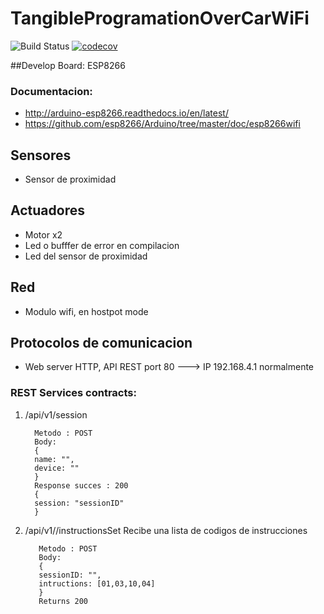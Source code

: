 # TangibleProgramationOverCarWiFi

![Build Status](https://travis-ci.org/ecvargase/CarWiFi.svg?branch=master)
[![codecov](https://codecov.io/gh/ecvargase/CarWiFi/branch/master/graph/badge.svg)](https://codecov.io/gh/ecvargase/CarWiFi)

##Develop Board: ESP8266
### Documentacion: 
 - http://arduino-esp8266.readthedocs.io/en/latest/
 - https://github.com/esp8266/Arduino/tree/master/doc/esp8266wifi
 
## Sensores
-  Sensor de proximidad
## Actuadores
- Motor x2
- Led o bufffer de error en compilacion
- Led del sensor de proximidad

## Red 
 -  Modulo wifi, en hostpot mode
 
## Protocolos de comunicacion
 -  Web server HTTP, API REST port 80 ---> IP 192.168.4.1 normalmente
 
### REST Services contracts:

1. /api/v1/session

         Metodo : POST
         Body:
         {
         name: "",
         device: ""
         }
         Response succes : 200 
         { 
         session: "sessionID" 
         }

2. /api/v1//instructionsSet 
Recibe una lista de codigos de instrucciones

          Metodo : POST
          Body:
          {
          sessionID: "",
          intructions: [01,03,10,04]
          }
          Returns 200

